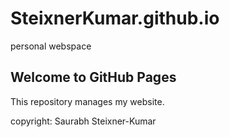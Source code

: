 # SteixnerKumar.github.io
personal webspace

## Welcome to GitHub Pages
This repository manages my website.

copyright: Saurabh Steixner-Kumar
